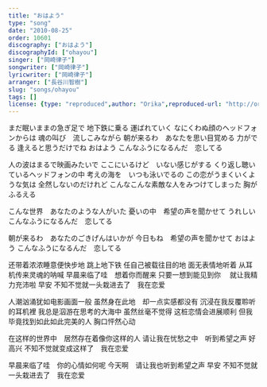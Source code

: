 ```yaml
---
title: "おはよう"
type: "song"
date: "2010-08-25"
order: 10601
discography: ["おはよう"]
discographyId: ["ohayou"]
singer: ["岡崎律子"]
songwriter: ["岡崎律子"]
lyricwriter: ["岡崎律子"]
arranger: ["長谷川智樹"]
slug: "songs/ohayou"
tags: []
license: {type: "reproduced",author: "Orika",reproduced-url: "http://orikamushi.myweb.hinet.net/",reproduced-website: "織歌蟲網站"}
---
```


まだ眠いままの急ぎ足で
地下鉄に乗る 運ばれていく 
なにくわぬ顔のヘッドフォンからは
魂の叫び　流しこみながら 
朝が来るわ　あなたを思い目覚める 力がでる
逢えると思うだけでね 
おはよう こんなふうになるんだ　恋してる 

人の波はまるで映画みたいで 
ここにいるけど　いない感じがする 
くり返し聴いているヘッドフォンの中 
考えの海を　いつも泳いでるの 
この恋がうまくいくような気は 
全然しないのだけれど こんなこんな素敵な人をみつけてしまった 
胸がふるえる 

こんな世界　あなたのような人がいた 
憂いの中　希望の声を聞かせて うれしい 
こんなふうになるんだ　恋してる 

朝が来るわ　あなたのごきげんはいかが 
今日もね　希望の声を聞かせて 
おはよう こんなふうになるんだ　恋してる

还带着浓浓睡意便快步地
跳上地下铁 任自己被载往目的地 
面无表情地听着 从耳机传来灵魂的呐喊 
早晨来临了哇　想着你而醒来 
只要一想到能见到你　
就让我精力充沛啦 
早安 不知不觉就一头栽进去了　我在恋爱 

人潮汹涌犹如电影画面一般 
虽然身在此地　却一点实感都没有 
沉浸在我反覆聆听的耳机裡 
我总是泅游在思考的大海中 
虽然丝毫不觉得 这桩恋情会进展顺利 
但我毕竟找到如此如此完美的人 
胸口怦然心动 

在这样的世界中　居然存在着像你这样的人 
请让我在忧愁之中　听到希望之声 好高兴 
不知不觉就变成这样了　我在恋爱 

早晨来临了哇　你的心情如何呢 
今天啊　请让我也听到希望之声 
早安 不知不觉就一头栽进去了　我在恋爱
